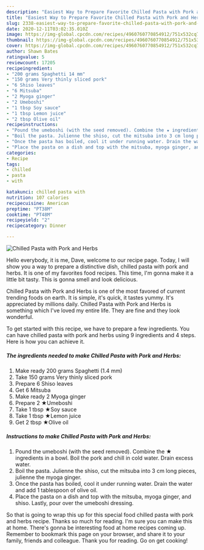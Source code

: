 ```yaml
---
description: "Easiest Way to Prepare Favorite Chilled Pasta with Pork and Herbs"
title: "Easiest Way to Prepare Favorite Chilled Pasta with Pork and Herbs"
slug: 2338-easiest-way-to-prepare-favorite-chilled-pasta-with-pork-and-herbs
date: 2020-12-11T03:02:35.010Z
image: https://img-global.cpcdn.com/recipes/4960760770854912/751x532cq70/chilled-pasta-with-pork-and-herbs-recipe-main-photo.jpg
thumbnail: https://img-global.cpcdn.com/recipes/4960760770854912/751x532cq70/chilled-pasta-with-pork-and-herbs-recipe-main-photo.jpg
cover: https://img-global.cpcdn.com/recipes/4960760770854912/751x532cq70/chilled-pasta-with-pork-and-herbs-recipe-main-photo.jpg
author: Shawn Bates
ratingvalue: 5
reviewcount: 17205
recipeingredient:
- "200 grams Spaghetti 14 mm"
- "150 grams Very thinly sliced pork"
- "6 Shiso leaves"
- "6 Mitsuba"
- "2 Myoga ginger"
- "2 Umeboshi"
- "1 tbsp Soy sauce"
- "1 tbsp Lemon juice"
- "2 tbsp Olive oil"
recipeinstructions:
- "Pound the umeboshi (with the seed removed). Combine the ★ ingredients in a bowl. Boil the pork and chill in cold water. Drain excess water."
- "Boil the pasta. Julienne the shiso, cut the mitsuba into 3 cm long pieces, julienne the myoga ginger."
- "Once the pasta has boiled, cool it under running water. Drain the water and add 1 tablespoon of olive oil."
- "Place the pasta on a dish and top with the mitsuba, myoga ginger, and shiso. Lastly, pour over the umeboshi dressing."
categories:
- Recipe
tags:
- chilled
- pasta
- with

katakunci: chilled pasta with 
nutrition: 107 calories
recipecuisine: American
preptime: "PT38M"
cooktime: "PT48M"
recipeyield: "2"
recipecategory: Dinner

---
```



![Chilled Pasta with Pork and Herbs](https://img-global.cpcdn.com/recipes/4960760770854912/751x532cq70/chilled-pasta-with-pork-and-herbs-recipe-main-photo.jpg)

Hello everybody, it is me, Dave, welcome to our recipe page. Today, I will show you a way to prepare a distinctive dish, chilled pasta with pork and herbs. It is one of my favorites food recipes. This time, I'm gonna make it a little bit tasty. This is gonna smell and look delicious.



Chilled Pasta with Pork and Herbs is one of the most favored of current trending foods on earth. It is simple, it's quick, it tastes yummy. It's appreciated by millions daily. Chilled Pasta with Pork and Herbs is something which I've loved my entire life. They are fine and they look wonderful.


To get started with this recipe, we have to prepare a few ingredients. You can have chilled pasta with pork and herbs using 9 ingredients and 4 steps. Here is how you can achieve it.

<!--inarticleads1-->

##### The ingredients needed to make Chilled Pasta with Pork and Herbs:

1. Make ready 200 grams Spaghetti (1.4 mm)
1. Take 150 grams Very thinly sliced pork
1. Prepare 6 Shiso leaves
1. Get 6 Mitsuba
1. Make ready 2 Myoga ginger
1. Prepare 2 ★Umeboshi
1. Take 1 tbsp ★Soy sauce
1. Take 1 tbsp ★Lemon juice
1. Get 2 tbsp ★Olive oil




<!--inarticleads2-->

##### Instructions to make Chilled Pasta with Pork and Herbs:

1. Pound the umeboshi (with the seed removed). Combine the ★ ingredients in a bowl. Boil the pork and chill in cold water. Drain excess water.
1. Boil the pasta. Julienne the shiso, cut the mitsuba into 3 cm long pieces, julienne the myoga ginger.
1. Once the pasta has boiled, cool it under running water. Drain the water and add 1 tablespoon of olive oil.
1. Place the pasta on a dish and top with the mitsuba, myoga ginger, and shiso. Lastly, pour over the umeboshi dressing.




So that is going to wrap this up for this special food chilled pasta with pork and herbs recipe. Thanks so much for reading. I'm sure you can make this at home. There's gonna be interesting food at home recipes coming up. Remember to bookmark this page on your browser, and share it to your family, friends and colleague. Thank you for reading. Go on get cooking!

